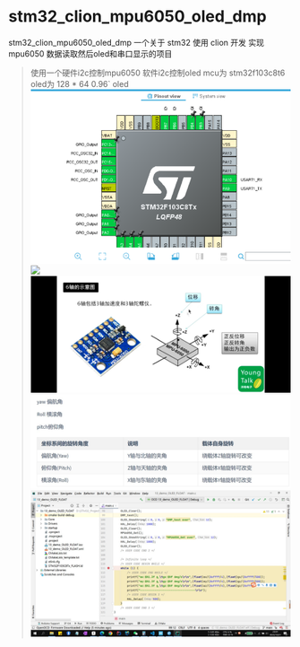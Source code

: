 # stm32_clion_mpu6050_oled_dmp
stm32_clion_mpu6050_oled_dmp
一个关于 stm32 使用 clion 开发 实现 mpu6050 数据读取然后oled和串口显示的项目
>  使用一个硬件i2c控制mpu6050 
软件i2c控制oled 
mcu为 stm32f103c8t6 
oled为 128 * 64 0.96` oled 
![](img/1.jpg)
![](img/2.jpg)
![](img/3.jpg)
![](img/4.jpg)
![](img/5.jpg)


